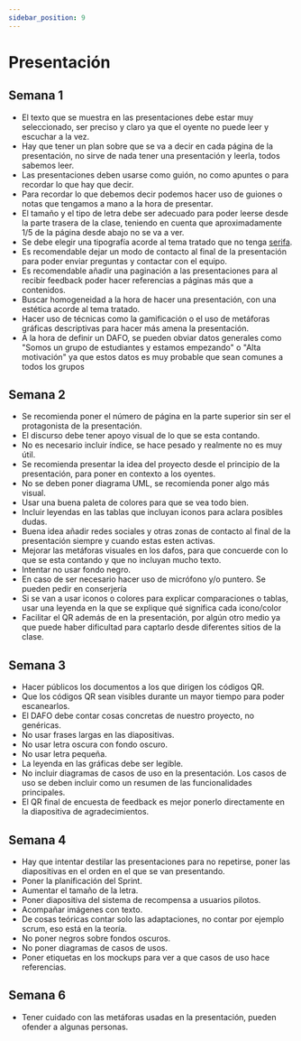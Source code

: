 ```yaml
---
sidebar_position: 9
---
```


# Presentación
## Semana 1
- El texto que se muestra en las presentaciones debe estar muy seleccionado, ser preciso y claro ya que el oyente no puede leer y escuchar a la vez.
- Hay que tener un plan sobre que se va a decir en cada página de la presentación, no sirve de nada tener una presentación y leerla, todos sabemos leer.
- Las presentaciones deben usarse como guión, no como apuntes o para recordar lo que hay que decir.
- Para recordar lo que debemos decir podemos hacer uso de guiones o notas que tengamos a mano a la hora de presentar.
- El tamaño y el tipo de letra debe ser adecuado para poder leerse desde la parte trasera de la clase, teniendo en cuenta que aproximadamente 1/5 de la página desde abajo no se va a ver.
- Se debe elegir una tipografía acorde al tema tratado que no tenga [serifa](http://www.glosariografico.com/serifa).
- Es recomendable dejar un modo de contacto al final de la presentación para poder enviar preguntas y contactar con el equipo.
- Es recomendable añadir una paginación a las presentaciones para al recibir feedback poder hacer referencias a páginas más que a contenidos.
- Buscar homogeneidad a la hora de hacer una presentación, con una estética acorde al tema tratado.
- Hacer uso de técnicas como la gamificación o el uso de metáforas gráficas descriptivas para hacer más amena la presentación.
- A la hora de definir un DAFO, se pueden obviar datos generales como "Somos un grupo de estudiantes y estamos empezando" o "Alta motivación" ya que estos datos es muy probable que sean comunes a todos los grupos  

## Semana 2
- Se recomienda poner el número de página en la parte superior sin ser el protagonista de la presentación.
- El discurso debe tener apoyo visual de lo que se esta contando.
- No es necesario incluir índice, se hace pesado y realmente no es muy útil.
- Se recomienda presentar la idea del proyecto desde el principio de la presentación, para poner en contexto a los oyentes.
- No se deben poner diagrama UML, se recomienda poner algo más visual.
- Usar una buena paleta de colores para que se vea todo bien.
- Incluir leyendas en las tablas que incluyan iconos para aclara posibles dudas.
- Buena idea añadir redes sociales y otras zonas de contacto al final de la presentación siempre y cuando estas esten activas.
- Mejorar las metáforas visuales en los dafos, para que concuerde con lo que se esta contando y que no incluyan mucho texto.
- Intentar no usar fondo negro.
- En caso de ser necesario hacer uso de micrófono y/o puntero. Se pueden pedir en conserjería
- Si se van a usar iconos o colores para explicar comparaciones o tablas, usar una leyenda en la que se explique qué significa cada icono/color
- Facilitar el QR además de en la presentación, por algún otro medio ya que puede haber dificultad para captarlo desde diferentes sitios de la clase. 

## Semana 3
- Hacer públicos los documentos a los que dirigen los códigos QR.
- Que los códigos QR sean visibles durante un mayor tiempo para poder escanearlos.
- El DAFO debe contar cosas concretas de nuestro proyecto, no genéricas.
- No usar frases largas en las diapositivas.
- No usar letra oscura con fondo oscuro. 
- No usar letra pequeña.
- La leyenda en las gráficas debe ser legible.
- No incluir diagramas de casos de uso en la presentación. Los casos de uso se deben incluir como un resumen de las funcionalidades principales.
- El QR final de encuesta de feedback es mejor ponerlo directamente en la diapositiva de agradecimientos.

## Semana 4
- Hay que intentar destilar las presentaciones para no repetirse, poner las diapositivas en el orden en el que se van presentando.
- Poner la planificación del Sprint.
- Aumentar el tamaño de la letra.
- Poner diapositiva del sistema de recompensa a usuarios pilotos.
- Acompañar imágenes con texto.
- De cosas teóricas contar solo las adaptaciones, no contar por ejemplo scrum, eso está en la teoría.
- No poner negros sobre fondos oscuros.
- No poner diagramas de casos de usos.
- Poner etiquetas en los mockups para ver a que casos de uso hace referencias.

## Semana 6
- Tener cuidado con las metáforas usadas en la presentación, pueden ofender a algunas personas.